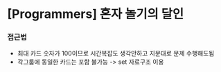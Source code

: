 # [Programmers] 혼자 놀기의 달인

### 접근법

- 최대 카드 숫자가 100이므로 시간복잡도 생각안하고 지문대로 문제 수행해도됨
- 각그룹에 동일한 카드는 포함 불가능 -> set 자료구조 이용